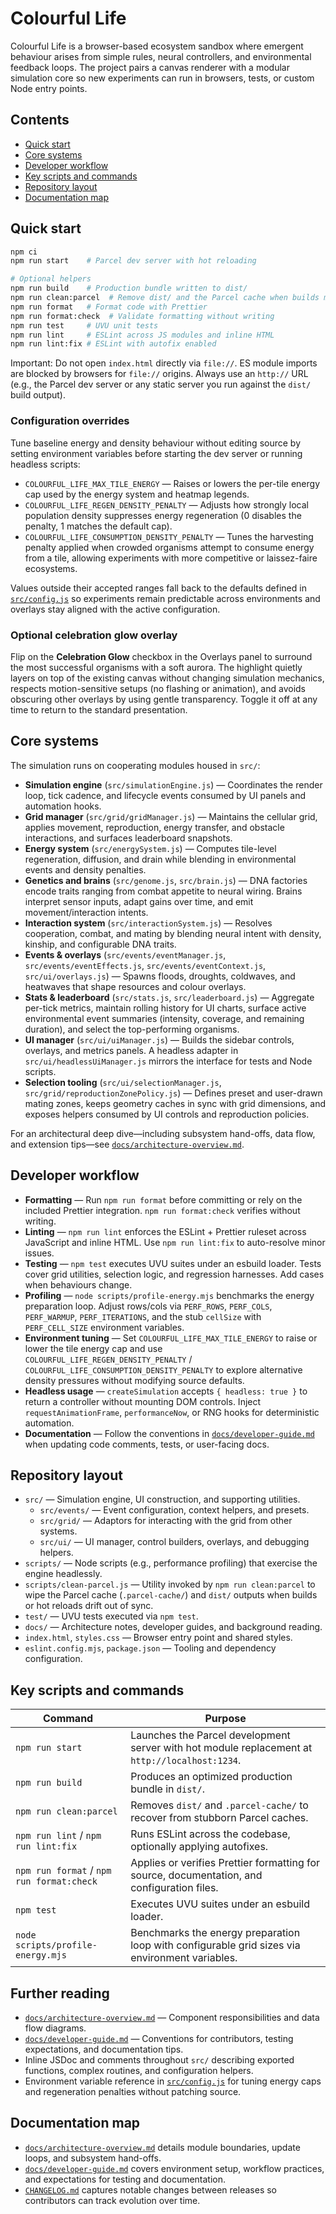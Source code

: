 # Colourful Life

Colourful Life is a browser-based ecosystem sandbox where emergent behaviour arises from simple rules, neural controllers, and environmental feedback loops. The project pairs a canvas renderer with a modular simulation core so new experiments can run in browsers, tests, or custom Node entry points.

## Contents

- [Quick start](#quick-start)
- [Core systems](#core-systems)
- [Developer workflow](#developer-workflow)
- [Key scripts and commands](#key-scripts-and-commands)
- [Repository layout](#repository-layout)
- [Documentation map](#documentation-map)

## Quick start

```bash
npm ci
npm run start    # Parcel dev server with hot reloading

# Optional helpers
npm run build    # Production bundle written to dist/
npm run clean:parcel  # Remove dist/ and the Parcel cache when builds misbehave
npm run format   # Format code with Prettier
npm run format:check  # Validate formatting without writing
npm run test     # UVU unit tests
npm run lint     # ESLint across JS modules and inline HTML
npm run lint:fix # ESLint with autofix enabled
```

Important: Do not open `index.html` directly via `file://`. ES module imports are blocked by browsers for `file://` origins. Always use an `http://` URL (e.g., the Parcel dev server or any static server you run against the `dist/` build output).

### Configuration overrides

Tune baseline energy and density behaviour without editing source by setting environment variables before starting the dev server or running headless scripts:

- `COLOURFUL_LIFE_MAX_TILE_ENERGY` — Raises or lowers the per-tile energy cap used by the energy system and heatmap legends.
- `COLOURFUL_LIFE_REGEN_DENSITY_PENALTY` — Adjusts how strongly local population density suppresses energy regeneration (0 disables the penalty, 1 matches the default cap).
- `COLOURFUL_LIFE_CONSUMPTION_DENSITY_PENALTY` — Tunes the harvesting penalty applied when crowded organisms attempt to consume energy from a tile, allowing experiments with more competitive or laissez-faire ecosystems.

Values outside their accepted ranges fall back to the defaults defined in [`src/config.js`](src/config.js) so experiments remain predictable across environments and overlays stay aligned with the active configuration.

### Optional celebration glow overlay

Flip on the **Celebration Glow** checkbox in the Overlays panel to surround the most successful organisms with a soft aurora. The highlight quietly layers on top of the existing canvas without changing simulation mechanics, respects motion-sensitive setups (no flashing or animation), and avoids obscuring other overlays by using gentle transparency. Toggle it off at any time to return to the standard presentation.

## Core systems

The simulation runs on cooperating modules housed in `src/`:

- **Simulation engine** (`src/simulationEngine.js`) — Coordinates the render loop, tick cadence, and lifecycle events consumed by UI panels and automation hooks.
- **Grid manager** (`src/grid/gridManager.js`) — Maintains the cellular grid, applies movement, reproduction, energy transfer, and obstacle interactions, and surfaces leaderboard snapshots.
- **Energy system** (`src/energySystem.js`) — Computes tile-level regeneration, diffusion, and drain while blending in environmental events and density penalties.
- **Genetics and brains** (`src/genome.js`, `src/brain.js`) — DNA factories encode traits ranging from combat appetite to neural wiring. Brains interpret sensor inputs, adapt gains over time, and emit movement/interaction intents.
- **Interaction system** (`src/interactionSystem.js`) — Resolves cooperation, combat, and mating by blending neural intent with density, kinship, and configurable DNA traits.
- **Events & overlays** (`src/events/eventManager.js`, `src/events/eventEffects.js`, `src/events/eventContext.js`, `src/ui/overlays.js`) — Spawns floods, droughts, coldwaves, and heatwaves that shape resources and colour overlays.
- **Stats & leaderboard** (`src/stats.js`, `src/leaderboard.js`) — Aggregate per-tick metrics, maintain rolling history for UI charts, surface active environmental event summaries (intensity, coverage, and remaining duration), and select the top-performing organisms.
- **UI manager** (`src/ui/uiManager.js`) — Builds the sidebar controls, overlays, and metrics panels. A headless adapter in `src/ui/headlessUiManager.js` mirrors the interface for tests and Node scripts.
- **Selection tooling** (`src/ui/selectionManager.js`, `src/grid/reproductionZonePolicy.js`) — Defines preset and user-drawn mating zones, keeps geometry caches in sync with grid dimensions, and exposes helpers consumed by UI controls and reproduction policies.

For an architectural deep dive—including subsystem hand-offs, data flow, and extension tips—see [`docs/architecture-overview.md`](docs/architecture-overview.md).

## Developer workflow

- **Formatting** — Run `npm run format` before committing or rely on the included Prettier integration. `npm run format:check` verifies without writing.
- **Linting** — `npm run lint` enforces the ESLint + Prettier ruleset across JavaScript and inline HTML. Use `npm run lint:fix` to auto-resolve minor issues.
- **Testing** — `npm test` executes UVU suites under an esbuild loader. Tests cover grid utilities, selection logic, and regression harnesses. Add cases when behaviours change.
- **Profiling** — `node scripts/profile-energy.mjs` benchmarks the energy preparation loop. Adjust rows/cols via `PERF_ROWS`, `PERF_COLS`, `PERF_WARMUP`, `PERF_ITERATIONS`, and the stub `cellSize` with `PERF_CELL_SIZE` environment variables.
- **Environment tuning** — Set `COLOURFUL_LIFE_MAX_TILE_ENERGY` to raise or lower the tile energy cap and use `COLOURFUL_LIFE_REGEN_DENSITY_PENALTY` / `COLOURFUL_LIFE_CONSUMPTION_DENSITY_PENALTY` to explore alternative density pressures without modifying source defaults.
- **Headless usage** — `createSimulation` accepts `{ headless: true }` to return a controller without mounting DOM controls. Inject `requestAnimationFrame`, `performanceNow`, or RNG hooks for deterministic automation.
- **Documentation** — Follow the conventions in [`docs/developer-guide.md`](docs/developer-guide.md) when updating code comments, tests, or user-facing docs.

## Repository layout

- `src/` — Simulation engine, UI construction, and supporting utilities.
  - `src/events/` — Event configuration, context helpers, and presets.
  - `src/grid/` — Adaptors for interacting with the grid from other systems.
  - `src/ui/` — UI manager, control builders, overlays, and debugging helpers.
- `scripts/` — Node scripts (e.g., performance profiling) that exercise the engine headlessly.
- `scripts/clean-parcel.js` — Utility invoked by `npm run clean:parcel` to wipe the Parcel cache (`.parcel-cache/`) and `dist/` outputs when builds or hot reloads drift out of sync.
- `test/` — UVU tests executed via `npm test`.
- `docs/` — Architecture notes, developer guides, and background reading.
- `index.html`, `styles.css` — Browser entry point and shared styles.
- `eslint.config.mjs`, `package.json` — Tooling and dependency configuration.

## Key scripts and commands

| Command                                   | Purpose                                                                                        |
| ----------------------------------------- | ---------------------------------------------------------------------------------------------- |
| `npm run start`                           | Launches the Parcel development server with hot module replacement at `http://localhost:1234`. |
| `npm run build`                           | Produces an optimized production bundle in `dist/`.                                            |
| `npm run clean:parcel`                    | Removes `dist/` and `.parcel-cache/` to recover from stubborn Parcel caches.                   |
| `npm run lint` / `npm run lint:fix`       | Runs ESLint across the codebase, optionally applying autofixes.                                |
| `npm run format` / `npm run format:check` | Applies or verifies Prettier formatting for source, documentation, and configuration files.    |
| `npm test`                                | Executes UVU suites under an esbuild loader.                                                   |
| `node scripts/profile-energy.mjs`         | Benchmarks the energy preparation loop with configurable grid sizes via environment variables. |

## Further reading

- [`docs/architecture-overview.md`](docs/architecture-overview.md) — Component responsibilities and data flow diagrams.
- [`docs/developer-guide.md`](docs/developer-guide.md) — Conventions for contributors, testing expectations, and documentation tips.
- Inline JSDoc and comments throughout `src/` describing exported functions, complex routines, and configuration helpers.
- Environment variable reference in [`src/config.js`](src/config.js) for tuning energy caps and regeneration penalties without patching source.

## Documentation map

- [`docs/architecture-overview.md`](docs/architecture-overview.md) details module boundaries, update loops, and subsystem hand-offs.
- [`docs/developer-guide.md`](docs/developer-guide.md) covers environment setup, workflow practices, and expectations for testing and documentation.
- [`CHANGELOG.md`](CHANGELOG.md) captures notable changes between releases so contributors can track evolution over time.
